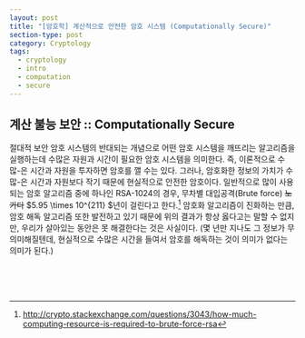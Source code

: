```yaml
---
layout: post
title: "[암호학] 계산적으로 안전한 암호 시스템 (Computationally Secure)"
section-type: post
category: Cryptology
tags:
  - cryptology
  - intro
  - computation
  - secure
---
```


## 계산 불능 보안 :: Computationally Secure

절대적 보안 암호 시스템의 반대되는 개념으로 어떤 암호 시스템을 깨뜨리는 알고리즘을 실행하는데 수많은 자원과 시간이 필요한 암호 시스템을 의미한다. 즉, 이론적으로 수많-은 시간과 자원을 투자하면 암호를 깰 수는 있다. 그러나, 암호화한 정보의 가치가 수많-은 시간과 자원보다 작기 때문에 현실적으로 안전한 암호이다. 일반적으로 많이 사용되는 암호 알고리즘 중에 하나인 RSA-1024의 경우, 무차별 대입공격(Brute force) ~~노가다~~ $5.95 \times 10^{211} $년이 걸린다고 한다.[^1] 암호화 알고리즘이 진화하는 만큼, 암호 해독 알고리즘 또한 발전하고 있기 때문에 위의 결과가 항상 옳다고는 말할 수 없지만, 우리가 살아있는 동안은 못 해결한다는 것은 사실이다. (몇 년만 지나도 그 정보가 무의미해질텐데, 현실적으로 수많은 시간을 들여서 암호를 해독하는 것이 의미가 없다는 의미가 된다.)

<br /><br /><br />

[^1]: http://crypto.stackexchange.com/questions/3043/how-much-computing-resource-is-required-to-brute-force-rsa
